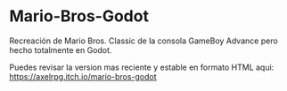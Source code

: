 # Mario-Bros-Godot

Recreación de Mario Bros. Classic de la consola GameBoy Advance pero hecho totalmente en Godot.

Puedes revisar la version mas reciente y estable en formato HTML aqui:
https://axelrpg.itch.io/mario-bros-godot
